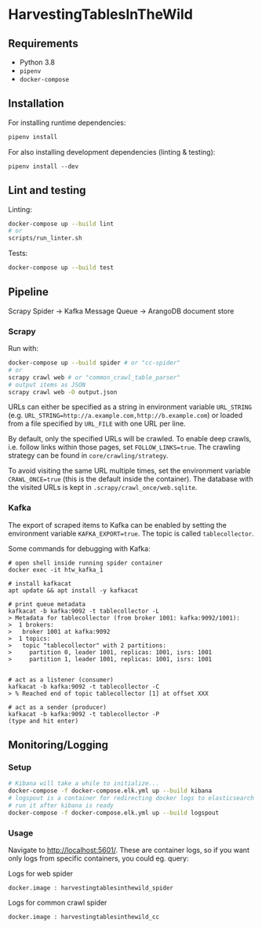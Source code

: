 # HarvestingTablesInTheWild

## Requirements

- Python 3.8
- `pipenv`
- `docker-compose`

## Installation

For installing runtime dependencies:

```bash
pipenv install
```

For also installing development dependencies (linting & testing):

```
pipenv install --dev
```

## Lint and testing

Linting:

```bash
docker-compose up --build lint
# or
scripts/run_linter.sh
```

Tests:

```bash
docker-compose up --build test
```

## Pipeline

Scrapy Spider -> Kafka Message Queue -> ArangoDB document store

### Scrapy

Run with:
```bash
docker-compose up --build spider # or "cc-spider"
# or
scrapy crawl web # or "common_crawl_table_parser"
# output items as JSON
scrapy crawl web -O output.json
```

URLs can either be specified as a string in environment variable `URL_STRING` (e.g. `URL_STRING=http://a.example.com,http://b.example.com`) or loaded from a file specified by `URL_FILE` with one URL per line.

By default, only the specified URLs will be crawled.
To enable deep crawls, i.e. follow links within those pages, set `FOLLOW_LINKS=true`.
The crawling strategy can be found in `core/crawling/strategy`.

To avoid visiting the same URL multiple times, set the environment variable `CRAWL_ONCE=true` (this is the default inside the container).
The database with the visited URLs is kept in `.scrapy/crawl_once/web.sqlite`.

### Kafka

The export of scraped items to Kafka can be enabled by setting the environment variable `KAFKA_EXPORT=true`.
The topic is called `tablecollector`.

Some commands for debugging with Kafka:
```
# open shell inside running spider container
docker exec -it htw_kafka_1

# install kafkacat
apt update && apt install -y kafkacat

# print queue metadata
kafkacat -b kafka:9092 -t tablecollector -L
> Metadata for tablecollector (from broker 1001: kafka:9092/1001):
>  1 brokers:
>   broker 1001 at kafka:9092
>  1 topics:
>   topic "tablecollector" with 2 partitions:
>     partition 0, leader 1001, replicas: 1001, isrs: 1001
>     partition 1, leader 1001, replicas: 1001, isrs: 1001


# act as a listener (consumer)
kafkacat -b kafka:9092 -t tablecollector -C
> % Reached end of topic tablecollector [1] at offset XXX

# act as a sender (producer)
kafkacat -b kafka:9092 -t tablecollector -P
(type and hit enter)
```

## Monitoring/Logging

### Setup

```bash
# Kibana will take a while to initialize...
docker-compose -f docker-compose.elk.yml up --build kibana
# logspout is a container for redirecting docker logs to elasticsearch
# run it after kibana is ready
docker-compose -f docker-compose.elk.yml up --build logspout
```

### Usage

Navigate to [http://localhost:5601/](http://localhost:5601/).
These are container logs, so if you want only logs from specific containers, you could eg. query:

Logs for web spider

```kql
docker.image : harvestingtablesinthewild_spider
```

Logs for common crawl spider

```kql
docker.image : harvestingtablesinthewild_cc
```
